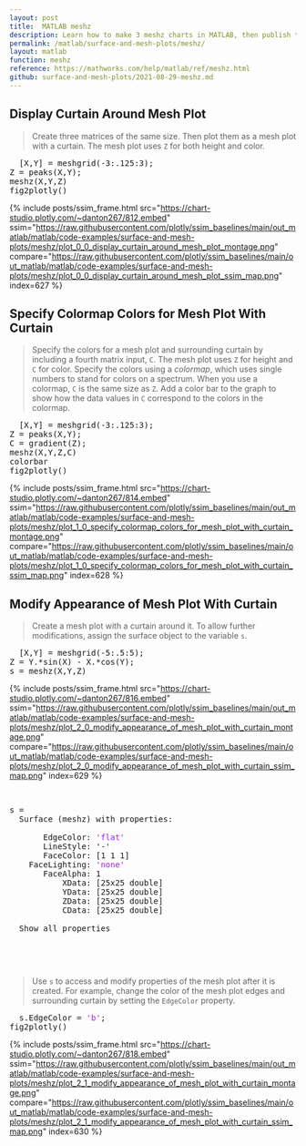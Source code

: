 ```yaml
---
layout: post
title:  MATLAB meshz
description: Learn how to make 3 meshz charts in MATLAB, then publish them to the Web with Plotly.
permalink: /matlab/surface-and-mesh-plots/meshz/
layout: matlab
function: meshz
reference: https://mathworks.com/help/matlab/ref/meshz.html
github: surface-and-mesh-plots/2021-08-29-meshz.md
---
```


## Display Curtain Around Mesh Plot

> Create three matrices of the same size. Then plot them as a mesh plot with a curtain. The mesh plot uses `Z` for both height and color.

<pre class="mcode">
  [X,Y] = meshgrid(-3:.125:3);
Z = peaks(X,Y);
meshz(X,Y,Z)
fig2plotly()
</pre>

{% include posts/ssim_frame.html 
  src="https://chart-studio.plotly.com/~danton267/812.embed" 
  ssim="https://raw.githubusercontent.com/plotly/ssim_baselines/main/out_matlab/matlab/code-examples/surface-and-mesh-plots/meshz/plot_0_0_display_curtain_around_mesh_plot_montage.png" 
  compare="https://raw.githubusercontent.com/plotly/ssim_baselines/main/out_matlab/matlab/code-examples/surface-and-mesh-plots/meshz/plot_0_0_display_curtain_around_mesh_plot_ssim_map.png" 
  index=627
%}



<!--------------------- EXAMPLE BREAK ------------------------->

## Specify Colormap Colors for Mesh Plot With Curtain

> Specify the colors for a mesh plot and surrounding curtain by including a fourth matrix input, `C`. The mesh plot uses `Z` for height and `C` for color. Specify the colors using a *colormap*, which uses single numbers to stand for colors on a spectrum. When you use a colormap, `C` is the same size as `Z`. Add a color bar to the graph to show how the data values in `C` correspond to the colors in the colormap.

<pre class="mcode">
  [X,Y] = meshgrid(-3:.125:3);
Z = peaks(X,Y);
C = gradient(Z);
meshz(X,Y,Z,C)
colorbar
fig2plotly()
</pre>

{% include posts/ssim_frame.html 
  src="https://chart-studio.plotly.com/~danton267/814.embed" 
  ssim="https://raw.githubusercontent.com/plotly/ssim_baselines/main/out_matlab/matlab/code-examples/surface-and-mesh-plots/meshz/plot_1_0_specify_colormap_colors_for_mesh_plot_with_curtain_montage.png" 
  compare="https://raw.githubusercontent.com/plotly/ssim_baselines/main/out_matlab/matlab/code-examples/surface-and-mesh-plots/meshz/plot_1_0_specify_colormap_colors_for_mesh_plot_with_curtain_ssim_map.png" 
  index=628
%}



<!--------------------- EXAMPLE BREAK ------------------------->

## Modify Appearance of Mesh Plot With Curtain

> Create a mesh plot with a curtain around it. To allow further modifications, assign the surface object to the variable `s`.

<pre>
  [X,Y] = meshgrid(-5:.5:5);
Z = Y.*sin(X) - X.*cos(Y);
s = meshz(X,Y,Z)
</pre>

{% include posts/ssim_frame.html 
  src="https://chart-studio.plotly.com/~danton267/816.embed" 
  ssim="https://raw.githubusercontent.com/plotly/ssim_baselines/main/out_matlab/matlab/code-examples/surface-and-mesh-plots/meshz/plot_2_0_modify_appearance_of_mesh_plot_with_curtain_montage.png" 
  compare="https://raw.githubusercontent.com/plotly/ssim_baselines/main/out_matlab/matlab/code-examples/surface-and-mesh-plots/meshz/plot_2_0_modify_appearance_of_mesh_plot_with_curtain_ssim_map.png" 
  index=629
%}

<pre>
  <div class="codeoutput"><pre>s = 
  Surface (meshz) with properties:

       EdgeColor: <span style='color:#A020F0'>'flat'</span>
       LineStyle: '-'
       FaceColor: [1 1 1]
    FaceLighting: <span style='color:#A020F0'>'none'</span>
       FaceAlpha: 1
           XData: [25x25 double]
           YData: [25x25 double]
           ZData: [25x25 double]
           CData: [25x25 double]

  Show all properties

</pre></div>
</pre>

> Use `s` to access and modify properties of the mesh plot after it is created. For example, change the color of the mesh plot edges and surrounding curtain by setting the `EdgeColor` property.

<pre class="mcode">
  s.EdgeColor = <span style='color:#A020F0'>'b'</span>;
fig2plotly()
</pre>

{% include posts/ssim_frame.html 
  src="https://chart-studio.plotly.com/~danton267/818.embed" 
  ssim="https://raw.githubusercontent.com/plotly/ssim_baselines/main/out_matlab/matlab/code-examples/surface-and-mesh-plots/meshz/plot_2_1_modify_appearance_of_mesh_plot_with_curtain_montage.png" 
  compare="https://raw.githubusercontent.com/plotly/ssim_baselines/main/out_matlab/matlab/code-examples/surface-and-mesh-plots/meshz/plot_2_1_modify_appearance_of_mesh_plot_with_curtain_ssim_map.png" 
  index=630
%}



<!--------------------- EXAMPLE BREAK ------------------------->

